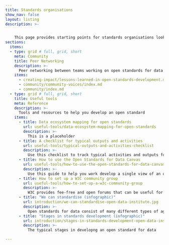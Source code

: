 ```yaml
---
title: Standards organisations
show_nav: false
layout: listing
description: >- 


    This page provides starting points for standards organisations looking for additional advice, support or best practices to help them support and develop open standards for data
sections:
  items:
  - type: grid # full, grid, short
    meta: Community
    title: Peer Networking
    description: >-
      Peer networking between teams working on open standards for data can help us to all create better outcomes
    items:
      - creating-impact/lessons-learned-in-open-standards-development.md
      - community/community-voices/index.md
      - community/index.md
  - type: grid # full, grid, short
    title: Useful tools
    meta: Reference
    description: >-
      Tools and resources to help you develop an open standard
    items:
      - title: Data ecosystem mapping for open standards
        url: useful-tools/data-ecosystem-mapping-for-open-standards
        description: >-
          This is a placeholder
      - title: A checklist for typical outputs and activities
        url: useful-tools/typical-outputs-and-activities-checklist
        description: >-
          Use this checklist to track typical activities and outputs for each stage of development
      - title: How to use the Open Standards for Data Canvas
        url: useful-tools/how-to-use-the-open-standards-for-data-canvas
        description: >-
          Use this guide to help you work develop a single view of an open standard
      - title: How to set up a W3C community group
        url: useful-tools/how-to-set-up-a-w3c-community-group
        description: >-
          W3C provides fee-free and open forums that can be useful for open standards development
      - title: "We can standardise (infographic)"
        url: introduction/we-can-standardise-open-data-institute.jpg
        description: >-
          Open standards for data consist of many different types of agreement
      - title: "Stages in standards development (infographic)"
        url: introduction/stages-in-standards-development-open-data-institute.jpg
        description: >-
          The typical stages in developng an open standard for data                  

---
```

